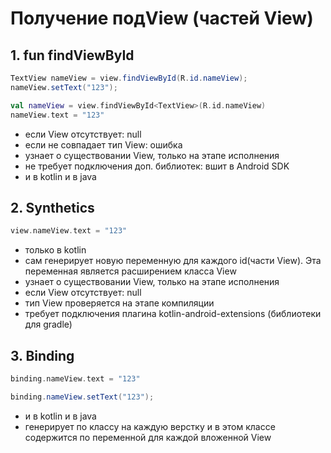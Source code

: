 # Получение подView (частей View)
## 1. fun findViewById
```java
TextView nameView = view.findViewById(R.id.nameView);
nameView.setText("123");
```
```kotlin
val nameView = view.findViewById<TextView>(R.id.nameView)
nameView.text = "123"
```

- если View отсутствует: null
- если не совпадает тип View: ошибка
- узнает о существовании View, только на этапе исполнения
- не требует подключения доп. библиотек: вшит в Android SDK
- и в kotlin и в java

## 2. Synthetics
````kotlin
view.nameView.text = "123"
````
- только в kotlin
- сам генерирует новую переменную для каждого id(части View). Эта переменная является 
расширением класса View
- узнает о существовании View, только на этапе исполнения
- если View отсутствует: null
- тип View проверяется на этапе компиляции
- требует подключения плагина kotlin-android-extensions (библиотеки для gradle)

## 3. Binding
````kotlin
binding.nameView.text = "123"
````
````java
binding.nameView.setText("123"); 
````

- и в kotlin и в java
- генерирует по классу на каждую верстку и в этом классе содержится по переменной
для каждой вложенной View